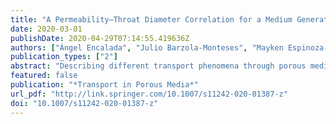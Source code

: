 ```yaml
---
title: "A Permeability–Throat Diameter Correlation for a Medium Generated with Delaunay Tessellation and Voronoi Algorithm"
date: 2020-03-01
publishDate: 2020-04-29T07:14:55.419636Z
authors: ["Ángel Encalada", "Julio Barzola-Monteses", "Mayken Espinoza-Andaluz"]
publication_types: ["2"]
abstract: "Describing different transport phenomena through porous media at micro- and mesoscale represents a convenient pre-step in experimental characterization for materials. A detailed study of transport properties in porous materials is required to find suitable microstructural configurations which allow a better performance into mechanic/hydraulic system. Porous media are widely used in several fields of application such as in fuel cells (different layers inside the device) and geological sciences (soil properties). The purpose of the present work is to propose a permeability correlation for digitally created three-dimensional (3D) pore media considering the diameter of the throats connecting the pores within the domain. The 3D samples are generated by means of the Delaunay tessellation and Voronoi algorithm for pore position and throat characteristics, respectively. The model implementation is carried out by using OpenPNM, an open-source pore network modeling package, which has proven to be a powerful tool to compute several transport phenomena for porous media applications. Several samples have been created keeping the pore diameter as a constant, while the throat diameter connecting the pores is changing for a selected range of values in order to analyze the impact of the throat diameter on the permeability. A correlation to compute the permeability as a function of the throat diameter with a coefficient of determination of 95% has been proposed."
featured: false
publication: "*Transport in Porous Media*"
url_pdf: "http://link.springer.com/10.1007/s11242-020-01387-z"
doi: "10.1007/s11242-020-01387-z"
---
```


